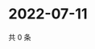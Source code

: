 # 2022-07-11

共 0 条

<!-- BEGIN WEIBO -->
<!-- 最后更新时间 Mon Jul 11 2022 00:21:33 GMT+0800 (China Standard Time) -->

<!-- END WEIBO -->
